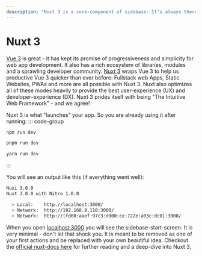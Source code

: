 ```yaml
---
description: "Nuxt 3 is a core-component of sidebase: It's always there and ensures that production-ready fullstack Vue 3 apps can be developed smoothly. Learn how to use Nuxt 3 with sidebase here."
---
```

# Nuxt 3

[Vue 3](https://vuejs.org/) is great - it has kept its promise of progressiveness and simplicity for web app development. It also has a rich ecosystem of libraries, modules and a sprawling developer community. [Nuxt 3](https://nuxt.com/) wraps Vue 3 to help us productive Vue 3 quicker than ever before: Fullstack web Apps, Static Websites, PWAs and more are all possible with Nuxt 3. Nuxt also optimizes all of these modes heavily to provide the best user-experience (UX) and developer-experience (DX). Nuxt 3 prides itself with being "The Intuitive Web Framework" - and we agree!

Nuxt 3 is what "launches" your app. So you are already using it after running:
::: code-group
```bash [npm]
npm run dev
```
```bash [pnpm]
pnpm run dev
```
```bash [yarn]
yarn run dev
```
:::

You will see an output like this (if everything went well):
```bash
Nuxi 3.0.0
Nuxt 3.0.0 with Nitro 1.0.0

  > Local:    http://localhost:3000/
  > Network:  http://192.168.8.118:3000/
  > Network:  http://[fd60:aaef:97c3:d900:ce:722e:a03c:dc0]:3000/
```

When you open [localhost:3000](http://localhost:3000) you will see the sidebase-start-screen. It is very minimal - don't let that shock you. It is meant to be removed as one of your first actions and be replaced with your own beautiful idea. Checkout the [official nuxt-docs here](https://nuxt.com) for further reading and a deep-dive into Nuxt 3.
